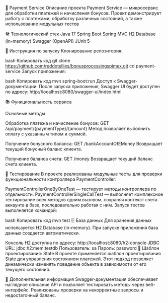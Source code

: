 📄 Payment Service
Описание проекта
Payment Service —  микросервис для обработки платежей и начисления бонусов. Проект демонстрирует работу с платежами, обработку различных состояний, а также использование модульных тестов

🛠️ Технологический стек
Java 17
Spring Boot
Spring MVC
H2 Database (in-memory)
Swagger (OpenAPI)
JUnit 5

🚀 Инструкция по запуску
Клонирование репозитория:

bash
Копировать код
git clone https://github.com/reddotellies/bonusprocessingspimex.git
cd payment-service
Запуск приложения:

bash
Копировать код
mvn spring-boot:run
Доступ к Swagger-документации:
После запуска приложения, Swagger UI будет доступен по адресу:
http://localhost:8080/swagger-ui/index.html

📚 Функциональность сервиса

Основные методы

Обработка платежа и начисление бонусов:
GET /api/payment/{paymentType}/{amount}
Метод позволяет выполнить оплату с указанным типом и суммой.

Получение бонусного баланса:
GET /bankAccountOfEMoney
Возвращает текущий бонусный баланс клиента.

Получение баланса счета:
GET /money
Возвращает текущий баланс счета клиента.

🧪 Тестирование
В проекте реализованы модульные тесты для проверки функциональности контроллера PaymentController:

PaymentControllerOneByOneTest — тестирует методы контроллера по отдельности.
PaymentControllerSingleCallTest — выполняет комплексное тестирование всех методов одним вызовом, сохраняя контекст счета аккаунта в базе, последовательно работая с ним.
Запуск тестов выполняется командой:

bash
Копировать код
mvn test
🗄️ База данных
Для хранения данных используется H2 Database (in-memory). При запуске приложения база данных создается автоматически.

Консоль H2 доступна по адресу:
http://localhost:8080/h2-console
JDBC URL: jdbc:h2:mem:testdb
Пользователь: sa
Пароль: password
🧩 Шаблон проектирования: State
В проекте применяется шаблон проектирования State для управления состоянием платежей. Этот подход позволяет динамически изменять поведение объекта в зависимости от его текущего состояния.

💼 Дополнительная информация
Swagger-документация обеспечивает наглядное описание API и позволяет тестировать методы через веб-интерфейс.
Реализованы проверки на некорректные запросы и недостаточный баланс.

